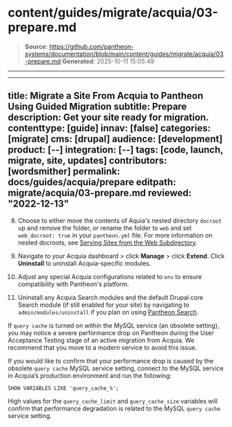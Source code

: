 # content/guides/migrate/acquia/03-prepare.md

> **Source**: https://github.com/pantheon-systems/documentation/blob/main/content/guides/migrate/acquia/03-prepare.md
> **Generated**: 2025-10-11 15:05:49

---

---
title: Migrate a Site From Acquia to Pantheon Using Guided Migration
subtitle: Prepare
description: Get your site ready for migration.
contenttype: [guide]
innav: [false]
categories: [migrate]
cms: [drupal]
audience: [development]
product: [--]
integration: [--]
tags: [code, launch, migrate, site, updates]
contributors: [wordsmither]
permalink: docs/guides/acquia/prepare
editpath: migrate/acquia/03-prepare.md
reviewed: "2022-12-13"
---

<Partial file="migrate/prepare.md" />

8. Choose to either move the contents of Aquia's nested directory `docroot` up and remove the folder, or rename the folder to `web` and set `web_docroot: true` in your `pantheon.yml` file. For more information on nested docroots, see [Serving Sites from the Web Subdirectory](/nested-docroot).

9. Navigate to your Acquia dashboard > click **Manage** > click **Extend**. Click **Uninstall** to uninstall Acquia-specific modules.

10. Adjust any special Acquia configurations related to `env` to ensure compatibility with Pantheon's platform. 

11. Uninstall any Acquia Search modules and the default Drupal core Search module (if still enabled for your site) by navigating to `admin/modules/uninstall` if you plan on using [Pantheon Search](/solr).

<Alert title="Note" type="info">

If `query cache` is turned on within the MySQL service (an obsolete setting), you may notice a severe performance drop on Pantheon during the User Acceptance Testing stage of an active migration from Acquia. We recommend that you move to a modern service to avoid this issue.

If you would like to confirm that your performance drop is caused by the obsolete `query cache` MySQL service setting, connect to the MySQL service in Acquia’s production environment and run the following:

```sql{promptUser: sql}
SHOW VARIABLES LIKE 'query_cache_%';
```

High values for the `query_cache_limit` and `query_cache_size` variables will confirm that performance degradation is related to the MySQL `query cache` service setting.

</Alert>
